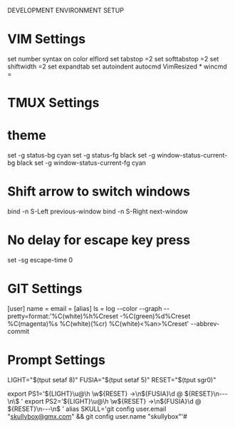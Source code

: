 DEVELOPMENT ENVIRONMENT SETUP

VIM Settings
============

set number
syntax on
color elflord
set tabstop =2
set softtabstop =2
set shiftwidth =2
set expandtab
set autoindent
autocmd VimResized * wincmd =

TMUX Settings
============
# theme
set -g status-bg cyan
set -g status-fg black
set -g window-status-current-bg black
set -g window-status-current-fg cyan

# Shift arrow to switch windows
bind -n S-Left  previous-window
bind -n S-Right next-window

# No delay for escape key press
set -sg escape-time 0



GIT Settings
============

[user]
	name = 
	email = 
[alias]
	ls = log --color --graph --pretty=format:'%C(white)%h%Creset -%C(green)%d%Creset %C(magenta)%s %C(white)(%cr) %C(white)<%an>%Creset' --abbrev-commit


Prompt Settings
============

LIGHT="$(tput setaf 8)"
FUSIA="$(tput setaf 5)"
RESET="$(tput sgr0)"

export PS1='${LIGHT}\u@\h \w${RESET} ->\n${FUSIA}\d \@ ${RESET}\n---\n\$ '
export PS2='${LIGHT}\u@\h \w${RESET} ->\n${FUSIA}\d \@ ${RESET}\n---\n\$ '
alias SKULL='git config user.email "skullybox@gmx.com" && git config user.name "skullybox"'#


